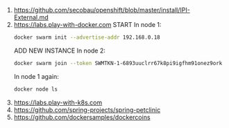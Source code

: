 1. https://github.com/secobau/openshift/blob/master/install/IPI-External.md
1. https://labs.play-with-docker.com
   START
   In node 1:
   ```bash
   docker swarm init --advertise-addr 192.168.0.18
   ```
   ADD NEW INSTANCE
   In node 2:
   ```bash
   docker swarm join --token SWMTKN-1-6893uuclrr67k8pi9igfhm91onez9orkco7rlin260192ojkl1-bj2bj4bxjfbzn32d39ajjnwuf 192.168.0.18:2377
   ```
   In node 1 again:
   ```bash
   docker node ls
   ```
1. https://labs.play-with-k8s.com
1. https://github.com/spring-projects/spring-petclinic
1. https://github.com/dockersamples/dockercoins
